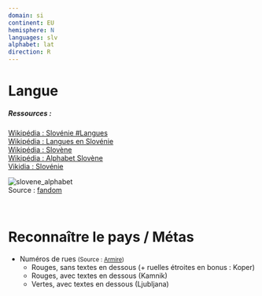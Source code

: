 ```yaml
---
domain: si
continent: EU
hemisphere: N
languages: slv
alphabet: lat
direction: R
---
```


# Langue

##### Ressources :

[Wikipédia : Slovénie #Langues](https://fr.wikipedia.org/wiki/Slov%C3%A9nie#Langues)  
[Wikipédia : Langues en Slovénie](https://fr.wikipedia.org/wiki/Langues_en_Slov%C3%A9nie)  
[Wikipédia : Slovène](https://fr.wikipedia.org/wiki/Slov%C3%A8ne)  
[Wikipédia : Alphabet Slovène](https://fr.wikipedia.org/wiki/Alphabet_slov%C3%A8ne)  
[Vikidia : Slovénie](https://fr.vikidia.org/wiki/Slov%C3%A8ne)

![slovene_alphabet](https://static.wikia.nocookie.net/slav/images/8/8f/Slovenian_Alphabet.jpg/revision/latest/scale-to-width-down/310?cb=20190416093140)  
Source : [fandom](https://slav.fandom.com/wiki/Slovenian)

<br/>

# Reconnaître le pays / Métas

- Numéros de rues <small>(Source : [Armire](https://docs.google.com/document/d/1mkof2V97hVqlDsG0NrJKOJLMC40-5BHvMVDQgj4Qvu8))</small>
  - Rouges, sans textes en dessous (+ ruelles étroites en bonus : Koper)
  - Rouges, avec textes en dessous (Kamnik)
  - Vertes, avec textes en dessous (Ljubljana)

